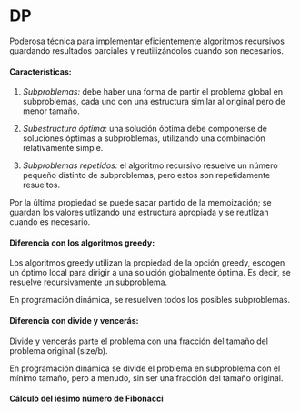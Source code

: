 # DP

Poderosa técnica para implementar eficientemente algoritmos recursivos guardando resultados parciales y reutilizándolos cuando son necesarios. 
#### Características:

1) *Subproblemas:* debe haber una forma de partir el problema global en subproblemas, cada uno con una estructura similar al original pero de menor tamaño. 

2) *Subestructura óptima:* una solución óptima debe componerse de soluciones óptimas a subproblemas, utilizando una combinación relativamente simple. 

3) *Subproblemas repetidos:* el algoritmo recursivo resuelve un número pequeño distinto de subproblemas, pero estos son repetidamente resueltos. 

Por la última propiedad se puede sacar partido de la memoización; se guardan los valores utlizando una estructura apropiada y se reutlizan cuando es necesario. 

#### Diferencia con los algoritmos greedy:

Los algoritmos greedy utilizan la propiedad de la opción greedy, escogen un óptimo local para dirigir a una solución globalmente óptima. Es decir, se resuelve recursivamente un subproblema. 

En programación dinámica, se resuelven todos los posibles subproblemas.

#### Diferencia con divide y vencerás:

Divide y vencerás parte el problema con una fracción del tamaño del problema original (size/b).

En programación dinámica se divide el problema en subproblema con el mínimo tamaño, pero a menudo, sin ser una fracción del tamaño original. 

#### Cálculo del iésimo número de Fibonacci
